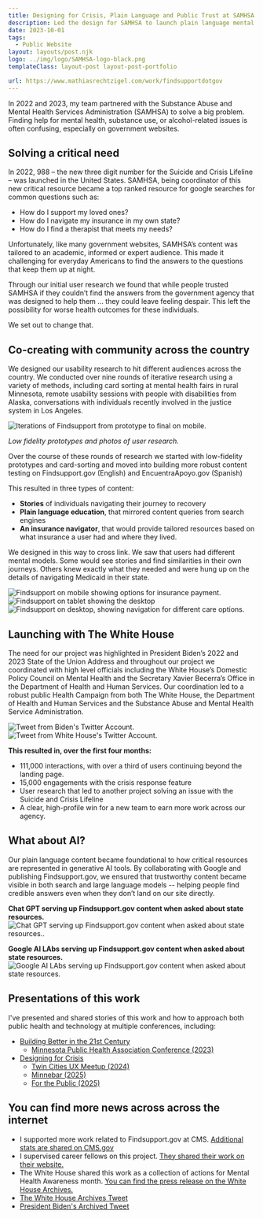 ```yaml
---
title: Designing for Crisis, Plain Language and Public Trust at SAMHSA
description: Led the design for SAMHSA to launch plain language mental health tools, guiding 988 users to support, insurance info, and recovery stories through user-centered design.
date: 2023-10-01
tags:
  - Public Website
layout: layouts/post.njk
logo: ../img/logo/SAMHSA-logo-black.png
templateClass: layout-post layout-post-portfolio

url: https://www.mathiasrechtzigel.com/work/findsupportdotgov
---
```


<p class="lead-p">In 2022 and 2023, my team partnered with the Substance Abuse and Mental Health Services Administration (SAMHSA) to solve a big problem. Finding help for mental health, substance use, or alcohol-related issues is often confusing, especially on government websites.</p>

## Solving a critical need

In 2022, 988 – the new three digit number for the Suicide and Crisis Lifeline – was launched in the United States. SAMHSA, being coordinator of this new critical resource became a top ranked resource for google searches for common questions such as:

* How do I support my loved ones?
* How do I navigate my insurance in my own state?
* How do I find a therapist that meets my needs?

Unfortunately, like many government websites, SAMHSA’s content was tailored to an academic, informed or expert audience. This made it challenging for everyday Americans to find the answers to the questions that keep them up at night.

Through our initial user research we found that while people trusted SAMHSA if they couldn’t find the answers from the government agency that was designed to help them … they could leave feeling despair. This left the possibility for worse health outcomes for these individuals. 

We set out to change that.



## Co-creating with community across the country
We designed our usability research to hit different audiences across the country. We conducted over nine rounds of iterative research using a variety of methods, including card sorting at mental health fairs in rural Minnesota, remote usability sessions with people with disabilities from Alaska, conversations with individuals recently involved in the justice system in Los Angeles. 

<img src="/img/samhsa/findsupport-research.png" alt="Iterations of Findsupport from prototype to final on mobile." style="box-shadow: none; margin-bottom: 0;">
<p class="small"><em>Low fidelity prototypes and photos of user research.</em></p>

Over the course of these rounds of research we started with low-fidelity prototypes and card-sorting and moved into building more robust content testing on Findsupport.gov (English) and EncuentraApoyo.gov (Spanish)



This resulted in three types of content:

* <strong>Stories</strong> of individuals navigating their journey to recovery
* <strong>Plain language education</strong>, that mirrored content queries from search engines
* <strong>An insurance navigator</strong>, that would provide tailored resources based on what insurance a user had and where they lived.

We designed in this way to cross link. We saw that users had different mental models. Some would see stories and find similarities in their own journeys. Others knew exactly what they needed and were hung up on the details of navigating Medicaid in their state.

<div class='device-collection'>
  <div class='phone-container'>
    <div class='device phone'>
      <img src="/img/samhsa/findsupport-mobile.png" alt="Findsupport on mobile showing options for insurance payment.">
    </div>
  </div>
  <div class='tablet-container'>
    <div class='device tablet'>
      <img src='/img/samhsa/findsupport-tablet.png' alt="Findsupport on tablet showing the desktop">
    </div>
  </div>
  <div class='device desktop'>
    <img src='/img/samhsa/findsupport-desktop.png' alt="Findsupport on desktop, showing navigation for different care options.">
  </div>
</div>

## Launching with The White House

The need for our project was highlighted in President Biden’s 2022 and 2023 State of the Union Address and throughout our project we coordinated with high level officials including the White House’s Domestic Policy Council on Mental Health and the Secretary Xavier Becerra’s Office in the Department of Health and Human Services. Our coordination led to a robust public Health Campaign from both The White House, the Department of Health and Human Services and the Substance Abuse and Mental Health Service Administration.  


<img src="/img/samhsa/potus-tweet.png" alt="Tweet from Biden's Twitter Account.">
<img src="/img/samhsa/whitehouse-tweet.png" alt="Tweet from White House's Twitter Account.">

<strong>This resulted in, over the first four months:</strong>

* 111,000 interactions, with over a third of users continuing beyond the landing page.
* 15,000 engagements with the crisis response feature
* User research that led to another project solving an issue with the Suicide and Crisis Lifeline 
* A clear, high-profile win for a new team to earn more work across our agency.

## What about AI?
Our plain language content became foundational to how critical resources are represented in generative AI tools. By collaborating with Google and publishing Findsupport.gov, we ensured that trustworthy content became visible in both search and large language models -- helping people find credible answers even when they don’t land on our site directly.

<strong>Chat GPT serving up Findsupport.gov content when asked about state resources.</strong>
<img src="/img/samhsa/findsupport-chatgpt.png" alt="Chat GPT serving up Findsupport.gov content when asked about state resources..">

<strong>Google AI LAbs serving up Findsupport.gov content when asked about state resources.</strong>
<img src="/img/samhsa/findsupport-googleai.png" alt="Google AI LAbs serving up Findsupport.gov content when asked about state resources.">


## Presentations of this work
I've presented and shared stories of this work and how to approach both public health and technology at multiple conferences, including:

* <a href="https://docs.google.com/presentation/d/13clhageU7dj4W7u28njQsm7tcPe7Rzslh16jwZ5Mycc/edit?slide=id.p1#slide=id.p1">Building Better in the 21st Century</a>
  * <a href="https://www.mpha.net/events/annual-conference/2023">Minnesota Public Health Association Conference (2023)</a>
* <a href="https://docs.google.com/presentation/d/1BJUwjoczHFeQ4nB5CCgrnY-DXdvwfkLpttvHL8nXQdA/edit?slide=id.p1#slide=id.p1">Designing for Crisis</a>
  * <a href="https://www.meetup.com/tc-ux-meetup/events/300622214/?eventOrigin=group_past_events">Twin Cities UX Meetup (2024)</a>
  * <a href="https://sessions.minnestar.org/sessions/1857">Minnebar (2025)</a>
  * <a href="https://www.linkedin.com/posts/mathiasrechtzigel_excited-to-talk-about-design-for-crisis-this-activity-7327728305338490880-U3jd?utm_source=share&utm_medium=member_desktop&rcm=ACoAAAPOqd4BaJnZiJw6qp6pd2hh9Ghm3mPJUdY">For the Public (2025)</a>

## You can find more news across across the internet

* I supported more work related to Findsupport.gov at CMS. <a href="https://www.cms.gov/digital-service/findsupportgov">Additional stats are shared on CMS.gov</a>
* I supervised career fellows on this project. <a href="https://digitalcorps.gsa.gov/projects/cms-designing-a-how-to-guide-for-improving-access-to-behavioral-health-care-and-support/">They shared their work on their website.</a>
* The White House shared this work as a collection of actions for Mental Health Awareness month. <a href="https://bidenwhitehouse.archives.gov/briefing-room/statements-releases/2023/05/18/fact-sheet-biden-harris-administration-announces-new-actions-to-tackle-nations-mental-health-crisis/">You can find the press release on the White House Archives.</a>
* <a href="https://x.com/WhiteHouse46/status/1653112050980118567">The White House Archives Tweet</a>
* <a href="https://x.com/POTUS46Archive/status/1653383847030198273">President Biden's Archived Tweet</a>
